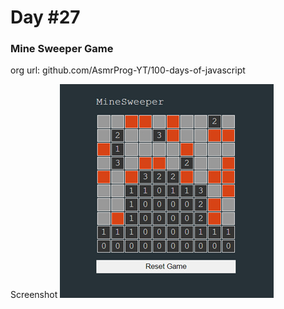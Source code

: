 # Day #27

### Mine Sweeper Game
org url: github.com/AsmrProg-YT/100-days-of-javascript

Screenshot
![sc](./screenshot.jpg)
